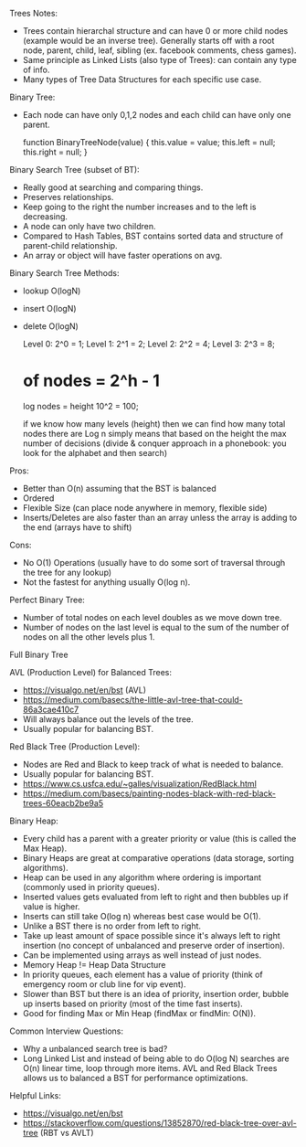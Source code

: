 Trees Notes:

- Trees contain hierarchal structure and can have 0 or more child nodes (example would be an inverse tree).  Generally starts off with a root node, parent, child, leaf, sibling (ex. facebook comments, chess games).
- Same principle as Linked Lists (also type of Trees): can contain any type of info.
- Many types of Tree Data Structures for each specific use case.

Binary Tree:

- Each node can have only 0,1,2 nodes and each child can have only one parent.

    function BinaryTreeNode(value) {
        this.value = value;
        this.left = null;
        this.right = null;
    }

Binary Search Tree (subset of BT):
- Really good at searching and comparing things.
- Preserves relationships.
- Keep going to the right the number increases and to the left is decreasing.
- A node can only have two children.
- Compared to Hash Tables, BST contains sorted data and structure of parent-child relationship.
- An array or object will have faster operations on avg.

Binary Search Tree Methods:
- lookup O(logN)
- insert O(logN)
- delete O(logN)

    Level 0: 2^0 = 1;
    Level 1: 2^1 = 2;
    Level 2: 2^2 = 4;
    Level 3: 2^3 = 8;

    # of nodes = 2^h - 1
    log nodes = height
    10^2 = 100;

    if we know how many levels (height) then we can find how many total nodes there are
    Log n simply means that based on the height the max number of decisions (divide & conquer approach in a phonebook: you look for the alphabet and then search)

Pros:
- Better than O(n) assuming that the BST is balanced
- Ordered
- Flexible Size (can place node anywhere in memory, flexible side)
- Inserts/Deletes are also faster than an array unless the array is adding to the end (arrays have to shift)

Cons:
- No O(1) Operations (usually have to do some sort of traversal through the tree for any lookup)
- Not the fastest for anything usually O(log n).

Perfect Binary Tree:

- Number of total nodes on each level doubles as we move down tree.
- Number of nodes on the last level is equal to the sum of the number of nodes on all the other levels plus 1.

Full Binary Tree

AVL (Production Level) for Balanced Trees:
- https://visualgo.net/en/bst (AVL)
- https://medium.com/basecs/the-little-avl-tree-that-could-86a3cae410c7
- Will always balance out the levels of the tree.
- Usually popular for balancing BST.

Red Black Tree (Production Level):
- Nodes are Red and Black to keep track of what is needed to balance.
- Usually popular for balancing BST.
- https://www.cs.usfca.edu/~galles/visualization/RedBlack.html
- https://medium.com/basecs/painting-nodes-black-with-red-black-trees-60eacb2be9a5

Binary Heap:
- Every child has a parent with a greater priority or value (this is called the Max Heap).
- Binary Heaps are great at comparative operations (data storage, sorting algorithms).
- Heap can be used in any algorithm where ordering is important (commonly used in priority queues).
- Inserted values gets evaluated from left to right and then bubbles up if value is higher.
- Inserts can still take O(log n) whereas best case would be O(1).
- Unlike a BST there is no order from left to right.
- Take up least amount of space possible since it's always left to right insertion (no concept of unbalanced and preserve order of insertion).
- Can be implemented using arrays as well instead of just nodes.
- Memory Heap != Heap Data Structure
- In priority queues, each element has a value of priority (think of emergency room or club line for vip event).
- Slower than BST but there is an idea of priority, insertion order, bubble up inserts based on priority (most of the time fast inserts).
- Good for finding Max or Min Heap (findMax or findMin: O(N)).

Common Interview Questions:
- Why a unbalanced search tree is bad?
- Long Linked List and instead of being able to do O(log N) searches are O(n) linear time, loop through more items. AVL and Red Black Trees allows us to balanced a BST for performance optimizations.

Helpful Links:
- https://visualgo.net/en/bst
- https://stackoverflow.com/questions/13852870/red-black-tree-over-avl-tree (RBT vs AVLT)